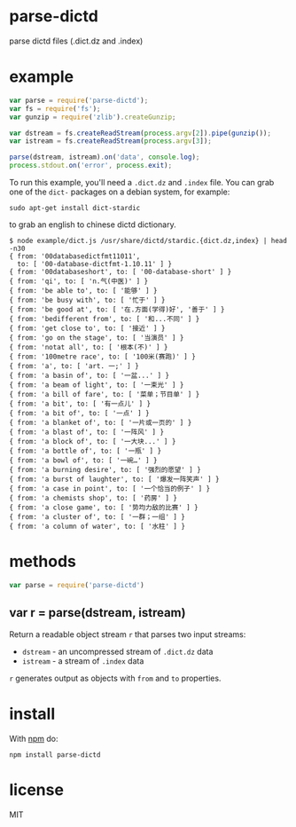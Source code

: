 # parse-dictd

parse dictd files (.dict.dz and .index)

# example

``` js
var parse = require('parse-dictd');
var fs = require('fs');
var gunzip = require('zlib').createGunzip;

var dstream = fs.createReadStream(process.argv[2]).pipe(gunzip());
var istream = fs.createReadStream(process.argv[3]);

parse(dstream, istream).on('data', console.log);
process.stdout.on('error', process.exit);
```

To run this example, you'll need a `.dict.dz` and `.index` file. You can grab
one of the `dict-` packages on a debian system, for example:

```
sudo apt-get install dict-stardic
```

to grab an english to chinese dictd dictionary.

```
$ node example/dict.js /usr/share/dictd/stardic.{dict.dz,index} | head -n30
{ from: '00databasedictfmt11011',
  to: [ '00-database-dictfmt-1.10.11' ] }
{ from: '00databaseshort', to: [ '00-database-short' ] }
{ from: 'qi', to: [ 'n.气(中医)' ] }
{ from: 'be able to', to: [ '能够' ] }
{ from: 'be busy with', to: [ '忙于' ] }
{ from: 'be good at', to: [ '在.方面(学得)好', '善于' ] }
{ from: 'bedifferent from', to: [ '和...不同' ] }
{ from: 'get close to', to: [ '接近' ] }
{ from: 'go on the stage', to: [ '当演员' ] }
{ from: 'notat all', to: [ '根本(不)' ] }
{ from: '100metre race', to: [ '100米(赛跑)' ] }
{ from: 'a', to: [ 'art. 一;' ] }
{ from: 'a basin of', to: [ '一盆...' ] }
{ from: 'a beam of light', to: [ '一束光' ] }
{ from: 'a bill of fare', to: [ '菜单；节目单' ] }
{ from: 'a bit', to: [ '有一点儿' ] }
{ from: 'a bit of', to: [ '一点' ] }
{ from: 'a blanket of', to: [ '一片或一页的' ] }
{ from: 'a blast of', to: [ '一阵风' ] }
{ from: 'a block of', to: [ '一大块...' ] }
{ from: 'a bottle of', to: [ '一瓶' ] }
{ from: 'a bowl of', to: [ '一碗…' ] }
{ from: 'a burning desire', to: [ '强烈的愿望' ] }
{ from: 'a burst of laughter', to: [ '爆发一阵笑声' ] }
{ from: 'a case in point', to: [ '一个恰当的例子' ] }
{ from: 'a chemists shop', to: [ '药房' ] }
{ from: 'a close game', to: [ '势均力敌的比赛' ] }
{ from: 'a cluster of', to: [ '一群；一组' ] }
{ from: 'a column of water', to: [ '水柱' ] }
```

# methods


``` js
var parse = require('parse-dictd')
```

## var r = parse(dstream, istream)

Return a readable object stream `r` that parses two input streams:

* `dstream` - an uncompressed stream of `.dict.dz` data
* `istream` - a stream of `.index` data

`r` generates output as objects with `from` and `to` properties.

# install

With [npm](https://npmjs.org) do:

```
npm install parse-dictd
```

# license

MIT
